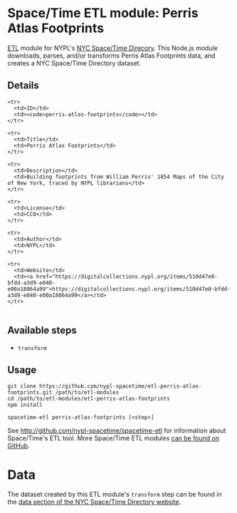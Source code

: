 # Space/Time ETL module: Perris Atlas Footprints

[ETL](https://en.wikipedia.org/wiki/Extract,_transform,_load) module for NYPL's [NYC Space/Time Direcory](http://spacetime.nypl.org/). This Node.js module downloads, parses, and/or transforms Perris Atlas Footprints data, and creates a NYC Space/Time Directory dataset.

## Details

<table>
  <tbody>

    <tr>
      <td>ID</td>
      <td><code>perris-atlas-footprints</code></td>
    </tr>

    <tr>
      <td>Title</td>
      <td>Perris Atlas Footprints</td>
    </tr>

    <tr>
      <td>Description</td>
      <td>Building footprints from William Perris' 1854 Maps of the City of New York, traced by NYPL librarians</td>
    </tr>

    <tr>
      <td>License</td>
      <td>CC0</td>
    </tr>

    <tr>
      <td>Author</td>
      <td>NYPL</td>
    </tr>

    <tr>
      <td>Website</td>
      <td><a href="https://digitalcollections.nypl.org/items/510d47e0-bfdd-a3d9-e040-e00a18064a99">https://digitalcollections.nypl.org/items/510d47e0-bfdd-a3d9-e040-e00a18064a99</a></td>
    </tr>
  </tbody>
</table>

## Available steps

  - `transform`

## Usage

```
git clone https://github.com/nypl-spacetime/etl-perris-atlas-footprints.git /path/to/etl-modules
cd /path/to/etl-modules/etl-perris-atlas-footprints
npm install

spacetime-etl perris-atlas-footprints [<step>]
```

See http://github.com/nypl-spacetime/spacetime-etl for information about Space/Time's ETL tool. More Space/Time ETL modules [can be found on GitHub](https://github.com/search?utf8=%E2%9C%93&q=org%3Anypl-spacetime+etl-&type=Repositories&ref=advsearch&l=&l=).

# Data

The dataset created by this ETL module's `transform` step can be found in the [data section of the NYC Space/Time Directory website](http://spacetime.nypl.org/#data-perris-atlas-footprints).
